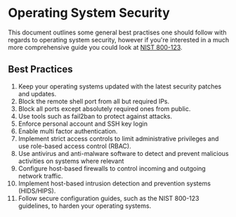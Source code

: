 # Operating System Security

This document outlines some general best practises one should follow with regards to operating system security, however if you're interested in a much more comprehensive guide you could look at [NIST 800-123](https://nvlpubs.nist.gov/nistpubs/Legacy/SP/nistspecialpublication800-123.pdf).

## Best Practices

1. Keep your operating systems updated with the latest security patches and updates.
2. Block the remote shell port from all but required IPs.
3. Block all ports except absolutely required ones from public.
4. Use tools such as fail2ban to protect against attacks.
5. Enforce personal account and SSH key login
6. Enable multi factor authentication.
7. Implement strict access controls to limit administrative privileges and use role-based access control (RBAC).
8. Use antivirus and anti-malware software to detect and prevent malicious activities on systems where relevant
9. Configure host-based firewalls to control incoming and outgoing network traffic.
10. Implement host-based intrusion detection and prevention systems (HIDS/HIPS).
11. Follow secure configuration guides, such as the NIST 800-123 guidelines, to harden your operating systems.
